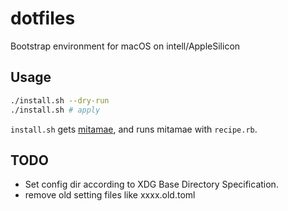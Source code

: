 # dotfiles

Bootstrap environment for macOS on intell/AppleSilicon

## Usage

```sh
./install.sh --dry-run
./install.sh # apply
```

`install.sh` gets [mitamae](https://github.com/itamae-kitchen/mitamae),
and runs mitamae with `recipe.rb`.

## TODO

- Set config dir according to XDG Base Directory Specification.
- remove old setting files like xxxx.old.toml
